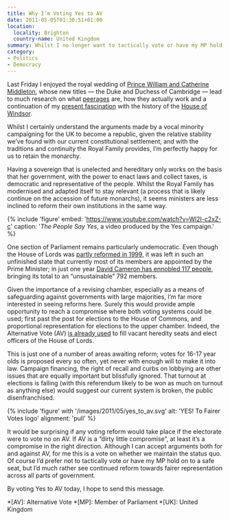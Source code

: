 ```yaml
---
title: Why I’m Voting Yes to AV
date: 2011-05-05T01:30:51+01:00
location:
  locality: Brighton
  country-name: United Kingdom
summary: Whilst I no longer want to tactically vote or have my MP hold on to a safe seat, I’d much rather see continued reform towards fairer representation across all parts of government.
category:
- Politics
- Democracy
---
```

Last Friday I enjoyed the royal wedding of [Prince William and Catherine Middleton][1], whose new titles — the Duke and Duchess of Cambridge — lead to much research on what [peerages][3] are, how they actually work and a continuation of my [present fascination][2] with the history of the [House of Windsor][4].

Whilst I certainly understand the arguments made by a vocal minority campaigning for the UK to become a republic, given the relative stability we’ve found with our current constitutional settlement, and with the traditions and continuity the Royal Family provides, I’m perfectly happy for us to retain the monarchy.

Having a sovereign that is unelected and hereditary only works on the basis that her government, with the power to enact laws and collect taxes, is democratic and representative of the people. Whilst the Royal Family has modernised and adapted itself to stay relevant (a process that is likely continue on the accession of future monarchs), it seems ministers are less inclined to reform their own institutions in the same way.

{% include 'figure'
  embed: 'https://www.youtube.com/watch?v=Wl2I-c2xZ-c'
  caption: '<cite>The People Say Yes</cite>, a video produced by the Yes campaign.'
%}

One section of Parliament remains particularly undemocratic. Even though the House of Lords was [partly reformed in 1999][5], it was left in such an unfinished state that currently most of its members are appointed by the Prime Minister; in just one year [David Cameron has ennobled 117 people][6], bringing its total to an “unsustainable” 792 members.

Given the importance of a revising chamber, especially as a means of safeguarding against governments with large majorities, I’m far more interested in seeing reforms here. Surely this would provide ample opportunity to reach a compromise where both voting systems could be used; first past the post for elections to the House of Commons, and proportional representation for elections to the upper chamber. Indeed, the Alternative Vote (AV) [is already used][7] to fill vacant heredity seats and elect officers of the House of Lords.

This is just one of a number of areas awaiting reform; votes for 16-17 year olds is proposed every so often, yet never with enough will to make it into law. Campaign financing, the right of recall and curbs on lobbying are other issues that are equally important but blissfully ignored. That turnout at elections is falling (with this referendum likely to be won as much on turnout as anything else) would suggest our current system is broken, the public disenfranchised.

{% include 'figure' with '/images/2011/05/yes_to_av.svg'
  alt: 'YES! To Fairer Votes logo'
  alignment: 'pull'
%}

It would be surprising if any voting reform would take place if the electorate were to vote no on AV. If AV is a “dirty little compromise”, at least it’s a compromise in the right direction. Although I can accept arguments both for and against AV, for me this is a vote on whether we maintain the status quo. Of course I’d prefer not to tactically vote or have my MP hold on to a safe seat, but I’d much rather see continued reform towards fairer representation across all parts of government.

By voting Yes to AV today, I hope to send this message.

[1]: https://en.wikipedia.org/wiki/Wedding_of_Prince_William,_Duke_of_Cambridge,_and_Catherine_Middleton
[2]: /2011/02/the_kings_speech
[3]: https://en.wikipedia.org/wiki/Peerage
[4]: https://en.wikipedia.org/wiki/House_of_Windsor
[5]: https://en.wikipedia.org/wiki/House_of_Lords_Act_1999
[6]: https://www.bbc.co.uk/news/uk-politics-13137835
[7]: https://en.wikipedia.org/wiki/House_of_Lords_Act_1999#Membership_of_the_House_of_Lords

*[AV]: Alternative Vote
*[MP]: Member of Parliament
*[UK]: United Kingdom
